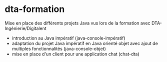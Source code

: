 # dta-formation

Mise en place des différents projets Java vus lors de la formation avec DTA-Ingénierie/Digitalent
  - introduction au Java impératif (java-console-impératif)
  - adaptation du projet Java impératif en Java orienté objet avec ajout de multiples fonctionnalités (java-console-objet)
  - mise en place d'un client pour une application chat (chat-dta)
